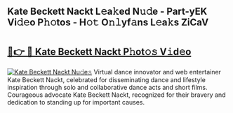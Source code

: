 ## Kate Beckett Nackt L𝚎a𝚔ed N𝚞𝚍e - Part-yEK Vi𝚍𝚎o P𝚑𝚘tos - H𝚘𝚝 O𝚗𝚕yf𝚊ns L𝚎a𝚔s ZiCaV

# <h2><a href="http://kfell75.oniu.top/?m=Kate+Beckett+Nackt">🔗👉 🔴 Kate Beckett Nackt P𝚑ot𝚘𝚜 V𝚒d𝚎o</a></h2>

[![Kate Beckett Nackt Nu𝚍e𝚜](https://i.imgur.com/0qMVB7G.gif)](http://kfell75.oniu.top/?m=Kate+Beckett+Nackt)
Virtual dance innovator and web entertainer Kate Beckett Nackt, celebrated for disseminating dance and lifestyle inspiration through solo and collaborative dance acts and short films. Courageous advocate Kate Beckett Nackt, recognized for their bravery and dedication to standing up for important causes.  
